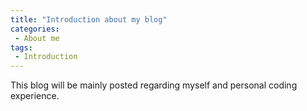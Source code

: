 ```yaml
---
title: "Introduction about my blog"
categories:
 - About me
tags:
 - Introduction
---
```


This blog will be mainly posted regarding myself and personal coding experience.  
